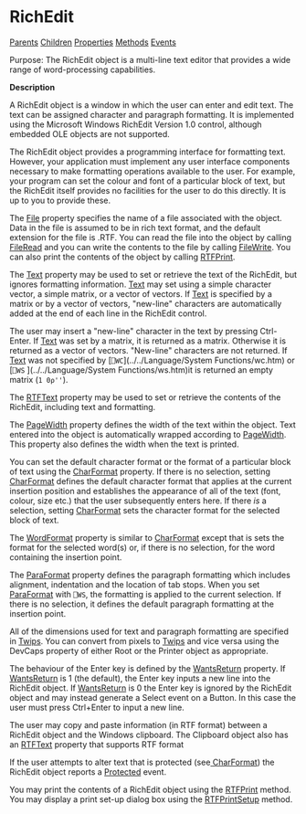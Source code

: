




<h1 class="heading"><span class="name">RichEdit</span></h1>

[Parents](../ParentLists/RichEdit.htm) [Children](../ChildLists/RichEdit.htm) [Properties](../PropLists/RichEdit.htm) [Methods](../MethodLists/RichEdit.htm) [Events](../EventLists/RichEdit.htm)


Purpose: The RichEdit object is a multi-line text editor that provides a wide range of word-processing capabilities.


**Description**


A RichEdit object is a window in which the user can enter and edit text. The text can be assigned character and paragraph formatting. It is implemented using the Microsoft Windows RichEdit Version 1.0 control, although  embedded OLE objects are not supported.



The RichEdit object provides a programming interface for formatting text. However, your application must implement any user interface components necessary to make formatting operations available to the user. For example, your program can set the colour and font of a particular block of text, but the RichEdit itself provides no facilities for the user to do this directly. It is up to you to provide these.


The [File](./file.md) property specifies the name of a file associated with the object. Data in the file is assumed to be in rich text format, and the default extension for the file is .RTF. You can read the file into the object by calling [FileRead](./fileread.md) and you can write the contents to the file by calling [FileWrite](./filewrite.md). You can also print the contents of the object by calling [RTFPrint](./rtfprint.md).


The [Text](./text.md) property may be used to set or retrieve the text of the RichEdit, but ignores formatting information. [Text](./text.md) may set using a simple character vector, a simple matrix, or a vector of vectors. If  [Text](./text.md) is specified by a matrix or by a vector of vectors, "new-line" characters are automatically added at the end of each line in the RichEdit control.


The user may insert a "new-line" character in the text by pressing Ctrl-Enter. If [Text](./text.md) was set by a matrix, it is returned as a matrix. Otherwise it is returned as a vector of vectors. "New-line" characters are not returned. If [Text](./text.md) was not specified  by [`⎕WC`](../../Language/System Functions/wc.htm) or  [`⎕WS` ](../../Language/System Functions/ws.htm)it is returned  an empty matrix (`1 0⍴''`).


The [RTFText](./rtftext.md) property  may be used to set or retrieve the contents of the RichEdit, including text and formatting.


The [PageWidth](./pagewidth.md) property defines the width of the text within the object. Text entered into the object is automatically wrapped according to [PageWidth](./pagewidth.md). This property also defines the width when the text is printed.


You can set the default character format or the format of a particular block of text using the [CharFormat](./charformat.md) property. If there is no selection, setting [CharFormat](./charformat.md) defines the default character format that applies at the current insertion position and establishes the appearance of all of the text (font, colour, size etc.) that the user subsequently enters here. If there *is* a selection, setting [CharFormat](./charformat.md) sets the character format for the selected block of text.


The [WordFormat](./wordformat.md) property is similar to [CharFormat](./charformat.md) except that is sets the format for the selected word(s) or, if there is no selection, for the word containing the insertion point.


The [ParaFormat](./paraformat.md) property defines the paragraph formatting which includes alignment, indentation and the location of tab stops. When you set [ParaFormat](./paraformat.md) with `⎕WS`, the formatting is applied to the current selection. If there is no selection, it defines the default paragraph formatting at the insertion point.


All of the dimensions used for text and paragraph formatting are specified in [Twips](../Miscellaneous/Twips.htm). You can convert from pixels to [Twips](../Miscellaneous/Twips.htm) and vice versa using the DevCaps property of either Root or the Printer object as appropriate.


The behaviour of the Enter key is defined by the [ WantsReturn](./wantsreturn.md) property. If
[ WantsReturn](./wantsreturn.md) is 1 (the default), the Enter key inputs a new line into the RichEdit object. If
[ WantsReturn](./wantsreturn.md) is 0 the Enter key is ignored by the RichEdit object and may instead generate a Select event on a Button. In this case the user must press Ctrl+Enter to input a new line.


The user may copy and paste information (in RTF format) between a RichEdit object and the Windows clipboard. The Clipboard object also has an [RTFText](./rtftext.md) property that supports RTF format


If the user attempts to alter text that is protected (see[ CharFormat](./charformat.md)) the RichEdit object reports a [Protected](./protected.md) event.


You may print the contents of a RichEdit object using the [RTFPrint](./rtfprint.md) method. You may display a print set-up dialog box using the [RTFPrintSetup](./rtfprintsetup.md) method.


